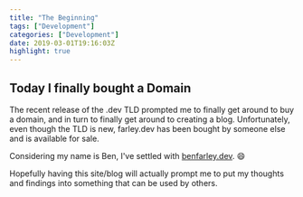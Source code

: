 ```yaml
---
title: "The Beginning"
tags: ["Development"]
categories: ["Development"]
date: 2019-03-01T19:16:03Z
highlight: true
---
```


## Today I finally bought a Domain

The recent release of the .dev TLD prompted me to finally get around to buy
a domain, and in turn to finally get around to creating a blog. Unfortunately,
even though the TLD is new, farley.dev has been bought by someone else and is
available for sale.

Considering my name is Ben, I've settled with 
[benfarley.dev](https://benfarley.dev). :smile:

Hopefully having this site/blog will actually prompt me to put my thoughts and
findings into something that can be used by others.
